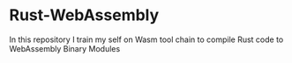 # Rust-WebAssembly
In this repository I train my self on Wasm tool chain to compile Rust code to WebAssembly Binary Modules
